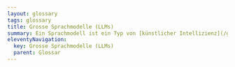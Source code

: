 ```yaml
---
layout: glossary
tags: glossary
title: Grosse Sprachmodelle (LLMs)
summary: Ein Sprachmodell ist ein Typ von [künstlicher Intellizienz](/glossar/kuenstliche-intelligenz/), das dazu entwickelt wird, menschliche Sprache zu verstehen und zu generieren. Es basiert auf der Verarbeitung natürlicher Sprache [(Natural Language Processing)](/glossar/natural-language-processing/) und maschinellem Lernen. Ein Sprachmodell ist in der Lage, Text- oder Sprachsequenzen zu generieren oder zu vervollständigen, basierend auf den Sprachdaten, mit denen es trainiert wird. Dazu nutzt es die Fähigkeit, die Wahrscheinlichkeit bestimmter Wortfolgen abschätzen.
eleventyNavigation:
  key: Grosse Sprachmodelle (LLMs)
  parent: Glossar
---
```


 